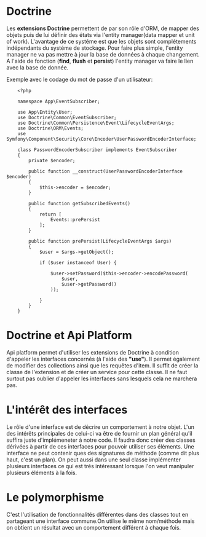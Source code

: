 **Doctrine**
===========

Les **extensions Doctrine** permettent de par son rôle d'ORM, de mapper des objets puis de lui définir des états via l'entity manager(data mapper et unit of work). L'avantage de ce systéme est que les objets sont complétements indépendants du systéme de stockage. Pour faire plus simple, l'entity manager ne va pas mettre à jour la base de données à chaque changement.
A l'aide de fonction (**find**, **flush** et **persist**) l'entity manager va faire le lien avec la base de donnée.

Exemple avec le codage du mot de passe d'un utilisateur:

        <?php

        namespace App\EventSubscriber;

        use App\Entity\User;
        use Doctrine\Common\EventSubscriber;
        use Doctrine\Common\Persistence\Event\LifecycleEventArgs;
        use Doctrine\ORM\Events;
        use Symfony\Component\Security\Core\Encoder\UserPasswordEncoderInterface;

        class PasswordEncoderSubscriber implements EventSubscriber
        {
            private $encoder;

            public function __construct(UserPasswordEncoderInterface $encoder)
            {
                $this->encoder = $encoder;
            }

            public function getSubscribedEvents()
            {
                return [
                    Events::prePersist
                ];
            }

            public function prePersist(LifecycleEventArgs $args)
            {
                $user = $args->getObject();

                if ($user instanceof User) {

                    $user->setPassword($this->encoder->encodePassword(
                        $user,
                        $user->getPassword()
                    ));
                    
                }
            }
        }



**Doctrine et Api Platform**
============================

Api platform permet d'utiliser les extensions de Doctrine à condition d'appeler les interfaces concernés (à l'aide des **"use"**). Il permet également de modifier des collections ainsi que les requêtes d'item.
Il suffit de créer la classe de l'extension et de créer un service pour cette classe. Il ne faut surtout pas oublier d'appeler les interfaces sans lesquels cela ne marchera pas.

**L'intérêt des interfaces**
============================

Le rôle d'une interface est de décrire un comportement à notre objet.
L'un des intérêts principales de celui-ci va être de fournir un plan général qu'il suffira juste d'implémeneter à notre code. Il faudra donc créer des classes dérivées à partir de ces interfaces pour pouvoir utiliser ses éléments. Une interface ne peut contenir ques des signatures de méthode (comme dit plus haut, c'est un plan). On peut aussi dans une seul classe implémenter plusieurs interfaces ce qui est trés intéressant lorsque l'on veut manipuler plusieurs éléments à la fois.

**Le polymorphisme**
====================

C'est l'utilisation de fonctionnalités différentes dans des classes tout en partageant une interface commune.On utilise le même nom/méthode mais on obtient un résultat avec un comportement différent à chaque fois.


